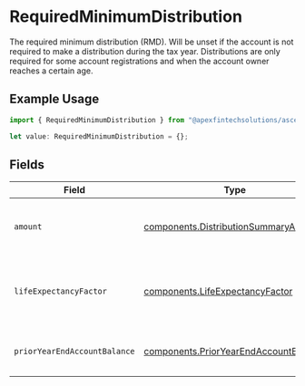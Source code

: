 # RequiredMinimumDistribution

The required minimum distribution (RMD). Will be unset if the account is not required to make a distribution during the tax year. Distributions are only required for some account registrations and when the account owner reaches a certain age.

## Example Usage

```typescript
import { RequiredMinimumDistribution } from "@apexfintechsolutions/ascend-sdk/models/components";

let value: RequiredMinimumDistribution = {};
```

## Fields

| Field                                                                                                                                                         | Type                                                                                                                                                          | Required                                                                                                                                                      | Description                                                                                                                                                   | Example                                                                                                                                                       |
| ------------------------------------------------------------------------------------------------------------------------------------------------------------- | ------------------------------------------------------------------------------------------------------------------------------------------------------------- | ------------------------------------------------------------------------------------------------------------------------------------------------------------- | ------------------------------------------------------------------------------------------------------------------------------------------------------------- | ------------------------------------------------------------------------------------------------------------------------------------------------------------- |
| `amount`                                                                                                                                                      | [components.DistributionSummaryAmount](../../models/components/distributionsummaryamount.md)                                                                  | :heavy_minus_sign:                                                                                                                                            | The required annual distribution amount in USD. This value is calculated as `prior_year_end_account_balance / life_expectancy_factor`.                        | {<br/>"value": "6097.56"<br/>}                                                                                                                                |
| `lifeExpectancyFactor`                                                                                                                                        | [components.LifeExpectancyFactor](../../models/components/lifeexpectancyfactor.md)                                                                            | :heavy_minus_sign:                                                                                                                                            | The life expectancy factor in years based on the account owner(s) age(s). This value is used to calculate the RMD amount. Sourced from IRS Publication 590-B. | {<br/>"value": "16.4"<br/>}                                                                                                                                   |
| `priorYearEndAccountBalance`                                                                                                                                  | [components.PriorYearEndAccountBalance](../../models/components/prioryearendaccountbalance.md)                                                                | :heavy_minus_sign:                                                                                                                                            | The account balance at the end of the prior year in USD. This value is used to calculate the RMD amount.                                                      | {<br/>"value": "100000.00"<br/>}                                                                                                                              |